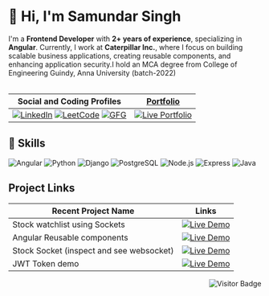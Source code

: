 # 👋 Hi, I'm Samundar Singh  
I'm a **Frontend Developer** with  **2+ years of experience**, specializing in **Angular**. Currently, I work at **Caterpillar Inc.**, where I focus on building scalable business applications, creating reusable components, and enhancing application security.I hold an MCA degree from College of Engineering Guindy, Anna University (batch-2022) <br><br>

| **Social and Coding Profiles** | [**Portfolio**](https://samundar9525.github.io/My-portfolio-hosted)  |
|---------------------------------|---------------|
| [![LinkedIn](https://img.shields.io/badge/LinkedIn-0077B5?style=for-the-badge&logo=linkedin&logoColor=white)](https://www.linkedin.com/in/samundarsingh9525/)  [![LeetCode](https://img.shields.io/badge/LeetCode-FFA116?style=for-the-badge&logo=leetcode&logoColor=black)](https://leetcode.com/u/samundarsingh9525/)  [![GFG](https://img.shields.io/badge/GFG-2E7C31?style=for-the-badge&logo=geeksforGeeks&logoColor=white)](https://www.geeksforgeeks.org/user/samundarsingh9525/) | [![Live Portfolio](https://img.shields.io/badge/Live%20Portfolio-Check%20it%20out-blue)](https://samundar9525.github.io/My-portfolio-hosted)

## 🚀 Skills
![Angular](https://img.shields.io/badge/Angular-DD0031?style=for-the-badge&logo=angular&logoColor=white) ![Python](https://img.shields.io/badge/Python-3776AB?style=for-the-badge&logo=python&logoColor=white) ![Django](https://img.shields.io/badge/Django-092E20?style=for-the-badge&logo=django&logoColor=white) ![PostgreSQL](https://img.shields.io/badge/PostgreSQL-316192?style=for-the-badge&logo=postgresql&logoColor=white) ![Node.js](https://img.shields.io/badge/Node.js-339933?style=for-the-badge&logo=nodedotjs&logoColor=white) ![Express](https://img.shields.io/badge/Express-000000?style=for-the-badge&logo=express&logoColor=white) ![Java](https://img.shields.io/badge/Java-007396?style=for-the-badge&logo=java&logoColor=white) 


## Project Links

| **Recent Project Name**                                   | **Links**                                                                                     |
|----------------------------------------------------|-----------------------------------------------------------------------------------------------|
| Stock watchlist using Sockets                      | [![Live Demo](https://img.shields.io/badge/Live%20Demo-Click%20Here-brightgreen)](https://samundar9525.github.io/stock-trade/)   |
| Angular Reusable components                        | [![Live Demo](https://img.shields.io/badge/Live%20Demo-Click%20Here-brightgreen)](https://samundar9525.github.io/angular_Reusable_component) |
| Stock Socket (inspect and see websocket)           | [![Live Demo](https://img.shields.io/badge/Live%20Demo-Click%20Here-brightgreen)](https://stock-trade-be.onrender.com/)         |
|JWT Token demo                                      | [![Live Demo](https://img.shields.io/badge/Live%20Demo-Click%20Here-brightgreen)](https://samundar9525.github.io/JWT-nodejs/)    |

<p align="right">
  <img src="https://komarev.com/ghpvc/?username=Samundar9525&style=flat-square" alt="Visitor Badge" />
</p>

